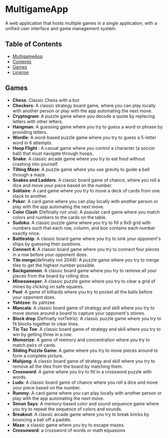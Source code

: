 # MultigameApp

A web application that hosts multiple games in a single application, with a unified user interface and game management system.

## Table of Contents

- [MultigameApp](#multigameapp)
- [Contents](#table-of-contents)
- [Games](#games)
- [License](LICENSE)

## Games

- **Chess**: Classic Chess with a bot
- **Checkers**: A classic strategy board game, where you can play locally with another person or play with the app automating the next move.
- **Cryptogram**: A puzzle game where you decode a quote by replacing letters with other letters.
- **Hangman**: A guessing game where you try to guess a word or phrase by providing letters.
- **Wordle**: A word-based puzzle game where you try to guess a 5-letter word in 6 attempts.
- **Hoop Flight** : A casual game where you control a character (a soccer ball) that must navigate through hoops.
- **Snake**: A classic arcade game where you try to eat food without crashing into yourself.
- **Tilting Maze**: A puzzle game where you use gravity to guide a ball through a maze.
- **Snakes and Ladders**: A classic board game of chance, where you roll a dice and move your piece based on the number.
- **Solitaire**: A card game where you try to move a deck of cards from one stack to another.
- **Poker**: A card game where you can play locally with another person or play with the app automating the next move.
- **Color Clash** (Definatly not uno): A popular card game where you match colors and numbers to the cards on the table.
- **Sudoku**: A classic puzzle game where you try to fill a 9x9 grid with numbers such that each row, column, and box contains each number exactly once.
- **Battleship**: A classic board game where you try to sink your opponent's ships by guessing their positions.
- **Connect 4**: A classic board game where you try to connect four pieces in a row before your opponent does.
- **Tile merge**(definatly not 2048): A puzzle game where you try to merge tiles to get the highest number possible.
- **Backgammon**: A classic board game where you try to remove all your pieces from the board by rolling dice.
- **Minesweeper**: A classic puzzle game where you try to clear a grid of mines by clicking on safe squares.
- **Pool**: A game of billiards where you try to pocket all the balls before your opponent does.
- **Yahtzee**: its yahtzee
- **Mancala**: A classic board game of strategy and skill where you try to move stones around a board to capture your opponent's stones.
- **Block drop** (Definatly notTetris): A classic puzzle game where you try to fit blocks together to clear lines.
- **Tic Tac Toe**: A classic board game of strategy and skill where you try to win by getting three in a row.
- **Memorize**: A game of memory and concentration where you try to match pairs of cards.
- **Sliding Puzzle Game**: A game where you try to move pieces around to form a complete picture.
- **Mahjong**: A classic board game of strategy and skill where you try to remove all the tiles from the board by matching them.
- **Crossword**: A game where you try to fill in a crossword puzzle with words.
- **Ludo**: A classic board game of chance where you roll a dice and move your piece based on the number.
- **Rummy**: A card game where you can play locally with another person or play with the app automating the next move.
- **Simon Says**: A memory-based color and sound sequence game where you try to repeat the sequence of colors and sounds.
- **Breakout**: A classic arcade game where you try to break bricks by bouncing a ball off a paddle.
- **Maze**: a classic game where you try to escape mazes.
- **Crossoword**: a crossword of words or math equasions
